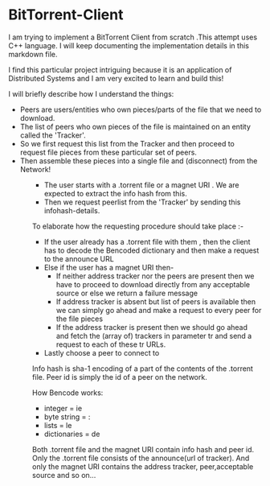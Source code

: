 # BitTorrent-Client

<p>
I am trying to implement a BitTorrent Client from scratch .This attempt uses C++ language. I will keep 
documenting the implementation details in this markdown file.
</p>

<p>
I find this particular project intriguing because it is an application of Distributed Systems and I am very excited to learn and build this!
</p>

<p>
I will briefly describe how I understand the things:
</p>

<ul>
<li>Peers are users/entities who own pieces/parts of the file that we need to download.</li>
<li>The list of peers who own pieces of the file is maintained on an entity called the 'Tracker'.</li>
<li>So we first request this list from the Tracker and then proceed to request file pieces from these particular set of peers.</li>
<li>Then assemble these pieces into a single file and (disconnect) from the Network!</li>
<ul>

<ul>
<li>The user starts with a .torrent file or a magnet URI . We are expected to extract the info hash from this.</li>
<li>Then we request peerlist from the 'Tracker' by sending this infohash-details.</li>
</ul>

To elaborate how the requesting procedure should take place :-
<ul>
<li>If the user already has a .torrent file with them , then the client has to decode the Bencoded dictionary and then make a request to the announce URL</li>
<li>Else if the user has a magnet URI then-
<ul>
<li>If neither address tracker nor the peers are present then we have to proceed to download directly from any acceptable source or else we return a failure message</li>
<li>If address tracker is absent but list of peers is available then we can simply go ahead and make a request to every peer for the file pieces</li>
<li>If the address tracker is present then we should go ahead and fetch the (array of) trackers in parameter tr and send a request to each of these tr URLs.</li>
</ul>
</li>
<li>Lastly choose a peer to connect to</li>
</ul>

<p>
Info hash is sha-1 encoding of a part of the contents of the .torrent file.
Peer id is simply the id of a peer on the network.
</p>

<p>
How Bencode works:
<ul>
<li>integer = i<integer>e </li>
<li>byte string = <length>:<contents> </li>
<li>lists = l<elements>e </li>
<li>dictionaries = d<pairs>e </li>
</ul>
</p>

<p>
Both .torrent file and the magnet URI contain info hash and peer id. Only the .torrent file consists of the announce(url of tracker). And only the magnet URI contains the address tracker, peer,acceptable source and so on...
</p>
